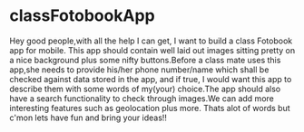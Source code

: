 # classFotobookApp
Hey good people,with all the help I can get, I want to build a class Fotobook app for mobile. This app should contain well laid out images sitting pretty on a nice background plus some nifty buttons.Before a class mate uses this app,she needs to provide his/her phone number/name which shall be checked against data stored in the app, and if true, I would want this app to describe them with some words of my(your) choice.The app should also have a search functionality to check through images.We can add more interesting features such as geolocation plus more. Thats alot of words but c'mon lets have fun and bring your ideas!!
